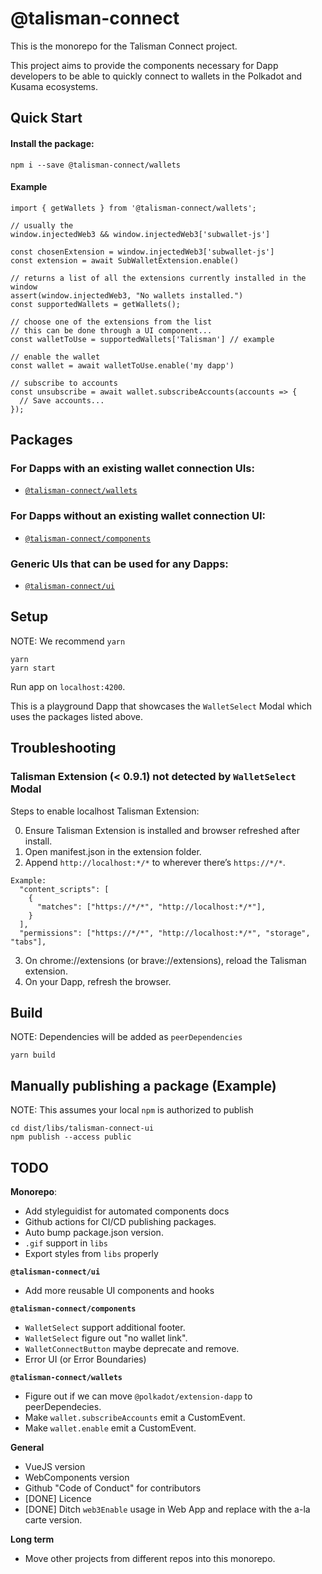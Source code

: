 # @talisman-connect

This is the monorepo for the Talisman Connect project.

This project aims to provide the components necessary for Dapp developers to be able to quickly connect to wallets in the Polkadot and Kusama ecosystems.

## Quick Start

#### Install the package:
```
npm i --save @talisman-connect/wallets
```

#### Example
```
import { getWallets } from '@talisman-connect/wallets';

// usually the 
window.injectedWeb3 && window.injectedWeb3['subwallet-js']

const chosenExtension = window.injectedWeb3['subwallet-js']
const extension = await SubWalletExtension.enable()

// returns a list of all the extensions currently installed in the window
assert(window.injectedWeb3, "No wallets installed.")
const supportedWallets = getWallets();

// choose one of the extensions from the list
// this can be done through a UI component...
const walletToUse = supportedWallets['Talisman'] // example

// enable the wallet
const wallet = await walletToUse.enable('my dapp')

// subscribe to accounts
const unsubscribe = await wallet.subscribeAccounts(accounts => {
  // Save accounts...
});
```

## Packages

### For Dapps with an existing wallet connection UIs:

- [`@talisman-connect/wallets`](https://github.com/TalismanSociety/talisman-connect/tree/master/libs/wallets)

### For Dapps without an existing wallet connection UI:

- [`@talisman-connect/components`](https://github.com/TalismanSociety/talisman-connect/tree/master/libs/talisman-connect-components)

### Generic UIs that can be used for any Dapps:

- [`@talisman-connect/ui`](https://github.com/TalismanSociety/talisman-connect/tree/master/libs/talisman-connect-ui)

## Setup

NOTE: We recommend `yarn`

```
yarn
yarn start
```

Run app on `localhost:4200`.

This is a playground Dapp that showcases the `WalletSelect` Modal which uses the packages listed above.

## Troubleshooting

### Talisman Extension (< 0.9.1) not detected by `WalletSelect` Modal

Steps to enable localhost Talisman Extension:

0. Ensure Talisman Extension is installed and browser refreshed after install.
1. Open manifest.json in the extension folder.
2. Append `http://localhost:*/*` to wherever there’s `https://*/*`.

```
Example:
  "content_scripts": [
    {
      "matches": ["https://*/*", "http://localhost:*/*"],
    }
  ],
  "permissions": ["https://*/*", "http://localhost:*/*", "storage", "tabs"],
```

3. On chrome://extensions (or brave://extensions), reload the Talisman extension.
4. On your Dapp, refresh the browser.

## Build

NOTE: Dependencies will be added as `peerDependencies`

```
yarn build
```

## Manually publishing a package (Example)

NOTE: This assumes your local `npm` is authorized to publish

```
cd dist/libs/talisman-connect-ui
npm publish --access public
```

## TODO

**Monorepo**:

- Add styleguidist for automated components docs
- Github actions for CI/CD publishing packages.
- Auto bump package.json version.
- `.gif` support in `libs`
- Export styles from `libs` properly

**`@talisman-connect/ui`**

- Add more reusable UI components and hooks

**`@talisman-connect/components`**

- `WalletSelect` support additional footer.
- `WalletSelect` figure out "no wallet link".
- `WalletConnectButton` maybe deprecate and remove.
- Error UI (or Error Boundaries)

**`@talisman-connect/wallets`**

- Figure out if we can move `@polkadot/extension-dapp` to peerDependecies.
- Make `wallet.subscribeAccounts` emit a CustomEvent.
- Make `wallet.enable` emit a CustomEvent.

**General**

- VueJS version
- WebComponents version
- Github "Code of Conduct" for contributors
- [DONE] Licence
- [DONE] Ditch `web3Enable` usage in Web App and replace with the a-la carte version.

**Long term**

- Move other projects from different repos into this monorepo.

